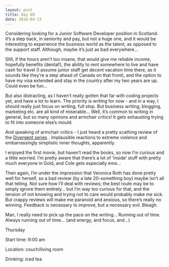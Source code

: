 ```yaml
---
layout: post
title: Day 89
date: 2016-04-13
---
```


Considering looking for a Junior Software Developer position in Scotland. It’s a step back, in seniority and pay, but not a huge one, and it would be interesting to experience the business world as the talent, as opposed to the support staff. Although, maybe it’s just as bad everywhere… 

Still, if the hours aren’t too insane, that would give me reliable income, hopefully benefits (dental!), the ability to rent somewhere to live and have cash for travel (I assume junior staff get decent vacation time there, as it sounds like they’re a step ahead of Canada on that front), and the option to have my visa extended and stay in the country after my two years are up. Could even be fun… 

But also distracting, as I haven’t really gotten that far with coding projects yet, and have a lot to learn. The priority is writing for now - and in a way, I should really just focus on writing, full stop. But business writing, blogging, marketing etc. are all kind of miserable… Well, it’s common to writing in general, but so many opinions and armchair critics! It gets exhausting trying to fit into someone else’s mould. 

And speaking of armchair critics - I just heard a pretty scathing review of the <a target="_blank"  href="http://www.amazon.ca/Divergent-Ultimate-Four-Book-Collection-Insurgent-ebook/dp/B00IRCZH3I/?_encoding=UTF8&camp=15121&creative=330641&linkCode=ur2&qid=&sr=&tag=kaie06-20">Divergent series</a><img src="http://ir-ca.amazon-adsystem.com/e/ir?t=kaie06-20&l=ur2&o=15" width="1" height="1" border="0" alt="" style="border:none !important; margin:0px !important;" />
. Implausible reactions to extreme violence and embarrassingly simplistic inner thoughts, apparently. 

I enjoyed the first movie, but haven’t read the books, so now I’m curious and a little worried. I’m pretty aware that there’s a lot of ‘inside’ stuff with pretty much everyone in Gold, and Cole gets especially emo… 

Then again, I’m under the impression that Veronica Roth has done pretty well for herself, so a bad review (by a late 20-something boy) maybe isn’t all that telling. Not sure how I’ll deal with reviews; the best route may be to simply ignore them entirely… but I’m way too curious for that, and the tension of not knowing and trying not to care would probably make me sick. But crappy reviews will make me paranoid and anxious, so there’s really no winning. Feedback is necessary to improve, but a necessary evil. Bleagh. 

Man, I really need to pick up the pace on the writing… Running out of time. Always running out of time… (and energy, and focus, and…)


Thursday

Start time: 9:00 am

Location: couch/living room

Drinking: iced tea
